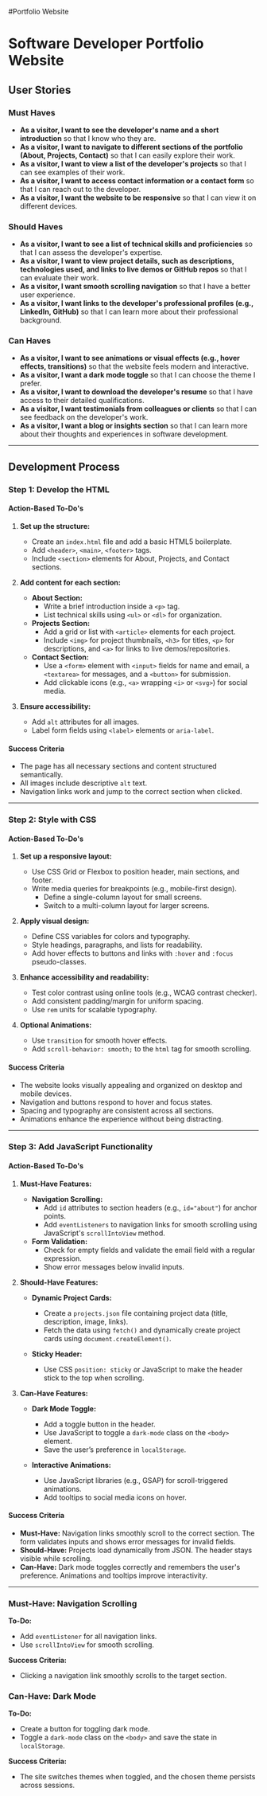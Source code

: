 #Portfolio Website

# Software Developer Portfolio Website

## User Stories

### Must Haves
- **As a visitor, I want to see the developer's name and a short introduction** so that I know who they are.
- **As a visitor, I want to navigate to different sections of the portfolio (About, Projects, Contact)** so that I can easily explore their work.
- **As a visitor, I want to view a list of the developer's projects** so that I can see examples of their work.
- **As a visitor, I want to access contact information or a contact form** so that I can reach out to the developer.
- **As a visitor, I want the website to be responsive** so that I can view it on different devices.

### Should Haves
- **As a visitor, I want to see a list of technical skills and proficiencies** so that I can assess the developer's expertise.
- **As a visitor, I want to view project details, such as descriptions, technologies used, and links to live demos or GitHub repos** so that I can evaluate their work.
- **As a visitor, I want smooth scrolling navigation** so that I have a better user experience.
- **As a visitor, I want links to the developer's professional profiles (e.g., LinkedIn, GitHub)** so that I can learn more about their professional background.

### Can Haves
- **As a visitor, I want to see animations or visual effects (e.g., hover effects, transitions)** so that the website feels modern and interactive.
- **As a visitor, I want a dark mode toggle** so that I can choose the theme I prefer.
- **As a visitor, I want to download the developer's resume** so that I have access to their detailed qualifications.
- **As a visitor, I want testimonials from colleagues or clients** so that I can see feedback on the developer's work.
- **As a visitor, I want a blog or insights section** so that I can learn more about their thoughts and experiences in software development.

---

## Development Process

### Step 1: Develop the HTML

#### Action-Based To-Do's
1. **Set up the structure:**
   - Create an `index.html` file and add a basic HTML5 boilerplate.
   - Add `<header>`, `<main>`, `<footer>` tags.
   - Include `<section>` elements for About, Projects, and Contact sections.

2. **Add content for each section:**
   - **About Section:**
     - Write a brief introduction inside a `<p>` tag.
     - List technical skills using `<ul>` or `<dl>` for organization.
   - **Projects Section:**
     - Add a grid or list with `<article>` elements for each project.
     - Include `<img>` for project thumbnails, `<h3>` for titles, `<p>` for descriptions, and `<a>` for links to live demos/repositories.
   - **Contact Section:**
     - Use a `<form>` element with `<input>` fields for name and email, a `<textarea>` for messages, and a `<button>` for submission.
     - Add clickable icons (e.g., `<a>` wrapping `<i>` or `<svg>`) for social media.

3. **Ensure accessibility:**
   - Add `alt` attributes for all images.
   - Label form fields using `<label>` elements or `aria-label`.

#### Success Criteria
- The page has all necessary sections and content structured semantically.
- All images include descriptive `alt` text.
- Navigation links work and jump to the correct section when clicked.

---

### Step 2: Style with CSS

#### Action-Based To-Do's
1. **Set up a responsive layout:**
   - Use CSS Grid or Flexbox to position header, main sections, and footer.
   - Write media queries for breakpoints (e.g., mobile-first design).
     - Define a single-column layout for small screens.
     - Switch to a multi-column layout for larger screens.

2. **Apply visual design:**
   - Define CSS variables for colors and typography.
   - Style headings, paragraphs, and lists for readability.
   - Add hover effects to buttons and links with `:hover` and `:focus` pseudo-classes.

3. **Enhance accessibility and readability:**
   - Test color contrast using online tools (e.g., WCAG contrast checker).
   - Add consistent padding/margin for uniform spacing.
   - Use `rem` units for scalable typography.

4. **Optional Animations:**
   - Use `transition` for smooth hover effects.
   - Add `scroll-behavior: smooth;` to the `html` tag for smooth scrolling.

#### Success Criteria
- The website looks visually appealing and organized on desktop and mobile devices.
- Navigation and buttons respond to hover and focus states.
- Spacing and typography are consistent across all sections.
- Animations enhance the experience without being distracting.

---

### Step 3: Add JavaScript Functionality

#### Action-Based To-Do's
1. **Must-Have Features:**
   - **Navigation Scrolling:**
     - Add `id` attributes to section headers (e.g., `id="about"`) for anchor points.
     - Add `eventListeners` to navigation links for smooth scrolling using JavaScript's `scrollIntoView` method.
   - **Form Validation:**
     - Check for empty fields and validate the email field with a regular expression.
     - Show error messages below invalid inputs.

2. **Should-Have Features:**
   - **Dynamic Project Cards:**
     - Create a `projects.json` file containing project data (title, description, image, links).
     - Fetch the data using `fetch()` and dynamically create project cards using `document.createElement()`.

   - **Sticky Header:**
     - Use CSS `position: sticky` or JavaScript to make the header stick to the top when scrolling.

3. **Can-Have Features:**
   - **Dark Mode Toggle:**
     - Add a toggle button in the header.
     - Use JavaScript to toggle a `dark-mode` class on the `<body>` element.
     - Save the user’s preference in `localStorage`.

   - **Interactive Animations:**
     - Use JavaScript libraries (e.g., GSAP) for scroll-triggered animations.
     - Add tooltips to social media icons on hover.

#### Success Criteria
- **Must-Have:** Navigation links smoothly scroll to the correct section. The form validates inputs and shows error messages for invalid fields.
- **Should-Have:** Projects load dynamically from JSON. The header stays visible while scrolling.
- **Can-Have:** Dark mode toggles correctly and remembers the user's preference. Animations and tooltips improve interactivity.

---

### Must-Have: Navigation Scrolling
**To-Do:**
- Add `eventListener` for all navigation links.
- Use `scrollIntoView` for smooth scrolling.

**Success Criteria:**
- Clicking a navigation link smoothly scrolls to the target section.

### Can-Have: Dark Mode
**To-Do:**
- Create a button for toggling dark mode.
- Toggle a `dark-mode` class on the `<body>` and save the state in `localStorage`.

**Success Criteria:**
- The site switches themes when toggled, and the chosen theme persists across sessions.
